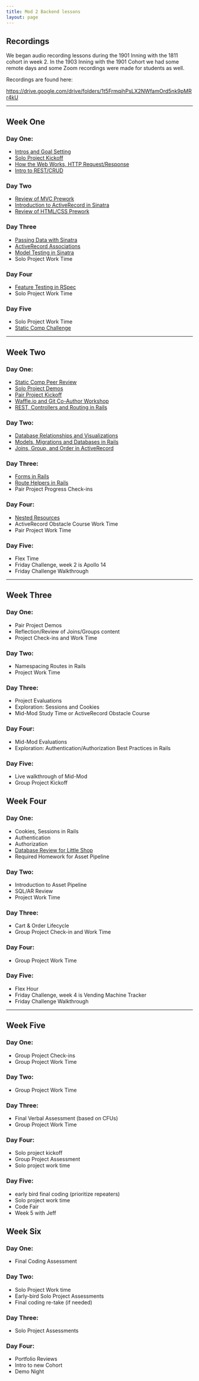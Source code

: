 ```yaml
---
title: Mod 2 Backend lessons
layout: page
---
```


## Recordings

We began audio recording lessons during the 1901 Inning with the 1811 cohort in week 2. In the 1903 Inning with the 1901 Cohort we had some remote days and some Zoom recordings were made for students as well.

Recordings are found here:

https://drive.google.com/drive/folders/1t5FrmqihPsLX2NWfamOrd5nk9pMRr4kU

---

## Week One

### Day One:

- [Intros and Goal Setting](/module2/lessons/intros_and_goals.html)
- [Solo Project Kickoff](/module2/lessons/week_1_solo_kickoff.html)
- [How the Web Works, HTTP Request/Response](/module2/lessons/http_request_response.html)
- [Intro to REST/CRUD](/module2/lessons/intro_rest_crud.html)

### Day Two

- [Review of MVC Prework](/module2/lessons/mvc.html)
- [Introduction to ActiveRecord in Sinatra](/module2/lessons/intro_to_activerecord_in_sinatra.html)
- [Review of HTML/CSS Prework](/module2/lessons/review_html_css.html)

### Day Three

- [Passing Data with Sinatra](/module2/lessons/passing_data_in_sinatra.html)
- [ActiveRecord Associations](/module2/lessons/activerecord_associations.html)
- [Model Testing in Sinatra](/module2/lessons/model_testing_sinatra.html)
- Solo Project Work Time

### Day Four

- [Feature Testing in RSpec](/module2/lessons/rspec_feature_testing.html)
- Solo Project Work Time

### Day Five

- Solo Project Work Time
- [Static Comp Challenge](/module2/lessons/week1_static_comp_challenge.html)

---

## Week Two

### Day One:

- [Static Comp Peer Review](/module2/lessons/week1_static_comp_review.html)
- [Solo Project Demos](/module2/lessons/demo_solo_project.html)
- [Pair Project Kickoff](/module2/lessons/pair_project_kickoff.html)
- [Waffle.io and Git Co-Author Workshop](/module2/lessons/waffle_and_git_coauthor.html)
- [REST, Controllers and Routing in Rails](/module2/lessons/rails_rest_controllers_routing.html)

### Day Two:

- [Database Relationships and Visualizations](/module2/lessons/database_relationships_and_visualizations.html)
- [Models, Migrations and Databases in Rails](/module2/lessons/models_migrations_databases_rails.html)
- [Joins, Group, and Order in ActiveRecord](/module2/lessons/joins_group_order.html)

### Day Three:

- [Forms in Rails](/module2/lessons/form_helpers_rails.html)
- [Route Helpers in Rails](/module2/lessons/route_helpers.html)
- Pair Project Progress Check-ins

### Day Four:

- [Nested Resources](/module2/lessons/nested_resources.html)
- ActiveRecord Obstacle Course Work Time
- Pair Project Work Time

### Day Five:

- Flex Time
- Friday Challenge, week 2 is Apollo 14
- Friday Challenge Walkthrough

---

## Week Three

### Day One:

- Pair Project Demos
- Reflection/Review of Joins/Groups content
- Project Check-ins and Work Time

### Day Two:

- Namespacing Routes in Rails
- Project Work Time

### Day Three:

- Project Evaluations
- Exploration: Sessions and Cookies
- Mid-Mod Study Time or ActiveRecord Obstacle Course

### Day Four:

- Mid-Mod Evaluations
- Exploration: Authentication/Authorization Best Practices in Rails

### Day Five:

- Live walkthrough of Mid-Mod
- Group Project Kickoff

## Week Four

### Day One:

- Cookies, Sessions in Rails
- Authentication
- Authorization
- [Database Review for Little Shop](/module2/lessons/little_shop_database_review.html)
- Required Homework for Asset Pipeline

### Day Two:

- Introduction to Asset Pipeline
- SQL/AR Review
- Project Work Time

### Day Three:

- Cart & Order Lifecycle
- Group Project Check-in and Work Time

### Day Four:

- Group Project Work Time

### Day Five:

- Flex Hour
- Friday Challenge, week 4 is Vending Machine Tracker
- Friday Challenge Walkthrough

---

## Week Five

### Day One:

- Group Project Check-ins
- Group Project Work Time

### Day Two:

- Group Project Work Time

### Day Three:

- Final Verbal Assessment (based on CFUs)
- Group Project Work Time

### Day Four:

- Solo project kickoff
- Group Project Assessment
- Solo project work time

### Day Five:

- early bird final coding (prioritize repeaters)
- Solo project work time
- Code Fair
- Week 5 with Jeff

## Week Six

### Day One:

- Final Coding Assessment

### Day Two:

- Solo Project Work time
- Early-bird Solo Project Assessments
- Final coding re-take (if needed)

### Day Three:

- Solo Project Assessments

### Day Four:

- Portfolio Reviews
- Intro to new Cohort
- Demo Night
